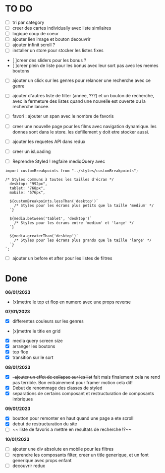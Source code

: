 # TO DO

- [ ] tri par category
- [ ] creer des cartes individually avec liste similaires
- [ ] logique coup de coeur
- [ ] ajouter lien image et bouton decouvrir
- [ ] ajouter infinit scroll ?
- [ ] installer un store pour stocker les listes fixes
- [ ]creer des sliders pour les bonus ?
- [ ]creer plein de liste pour les bonus avec leur sort pas avec les memes boutons

- [ ] ajouter un click sur les genres pour relancer une recherche avec ce genre
- [ ] ajouter d'autres liste de filter (annee, ???) et un bouton de recherche, avec la fermeture des listes quand une nouvelle est ouverte ou la recherche lancee.

- [ ] favori : ajouter un span avec le nombre de favoris

- [ ] creer une nouvelle page pour les films avec navigation dynamique. les donnes sont dans le store. les defillement y doit etre stocker aussi.
- [ ] ajouter les requetes API dans redux
- [ ] creer un isLoading
- [ ] Reprendre Styled ! regfaire mediqQuery avec

```
import customBreakpoints from "../styles/customBreakpoints";

/* Styles communs à toutes les tailles d'écran */
  desktop: "992px",
  tablet: "768px",
  mobile: "576px",

  ${customBreakpoints.lessThan('desktop')`
    /* Styles pour les écrans plus petits que la taille 'medium' */
  `}

  ${media.between('tablet', 'desktop')`
    /* Styles pour les écrans entre 'medium' et 'large' */
  `}

  ${media.greaterThan('desktop')`
    /* Styles pour les écrans plus grands que la taille 'large' */
  `}
`;
```

- [ ] ajouter un before et after pour les listes de filtres

# Done

**06/01/2023**

- [x]mettre le top et flop en numero avec une props reverse

**07/01/2023**

- [x] differentes couleurs sur les genres
- [x]mettre le title en grid
- [x] media query screen size
- [x] arranger les boutons
- [x] top flop
- [x] transition sur le sort

**08/01/2023**

- [x] ~~-ajouter un effet de collapse sur les list~~ fait mais finalement cela ne rend pas terrible. Bon entrainement pour framer motion cela dit!
- [x] Debut de renommage des classes de styled
- [x] separations de certains composant et restructuration de composants imbriques

**09/01/2023**

- [x] boutton pour remonter en haut quand une page a ete scroll
- [x] debut de restructuration du site
- [ ] ~~ liste de favoris a mettre en resultats de recherche !?~~

**10/01/2023**

- [ ] ajouter une div absolute en mobile pour les filtres
- [ ] reprendre les composants filter, creer un title generique, et un font generique avec props enfant
- [ ] decouvrir redux
